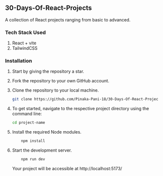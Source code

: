 ## 30-Days-Of-React-Projects

A collection of React projects ranging from basic to advanced.

### Tech Stack Used

1. React + vite
2. TailwindCSS

### Installation

1. Start by giving the repository a star.
2. Fork the repository to your own GitHub account.
3. Clone the repository to your local machine.

   ```sh
   git clone https://github.com/Pinaka-Pani-18/30-Days-Of-React-Projects.git
   ```

4. To get started, navigate to the respective project directory using the command line:

   ```sh
   cd project-name
   ```

5. Install the required Node modules.
   ```sh
       npm install
   ```
6. Start the development server.
   ```sh
       npm run dev
   ```
   Your project will be accessible at http://localhost:5173/
